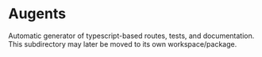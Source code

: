 # Augents

Automatic generator of typescript-based routes, tests, and documentation.
This subdirectory may later be moved to its own workspace/package.

